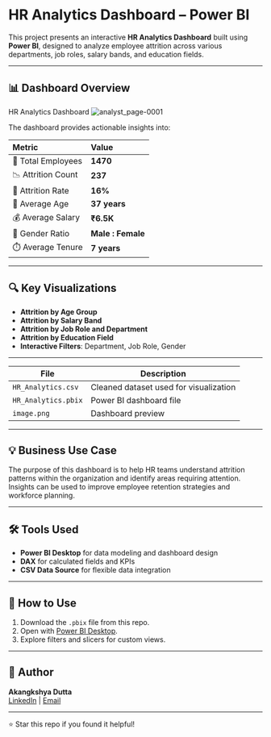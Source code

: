 # HR Analytics Dashboard – Power BI

This project presents an interactive **HR Analytics Dashboard** built using **Power BI**, designed to analyze employee attrition across various departments, job roles, salary bands, and education fields.

---

## 📊 Dashboard Overview

HR Analytics Dashboard
![analyst_page-0001](https://github.com/user-attachments/assets/a83ecbd3-0f66-4bf6-9007-352075165def)



The dashboard provides actionable insights into:

| Metric | Value |
|:-------|:------|
| 👥 Total Employees | **1470** |
| 📉 Attrition Count | **237** |
| 🔁 Attrition Rate | **16%** |
| 🎂 Average Age | **37 years** |
| 💰 Average Salary | **₹6.5K** |
| 🚻 Gender Ratio | **Male : Female** |
| ⏱️ Average Tenure | **7 years** |
---

## 🔍 Key Visualizations

- **Attrition by Age Group**
- **Attrition by Salary Band**
- **Attrition by Job Role and Department**
- **Attrition by Education Field**
- **Interactive Filters**: Department, Job Role, Gender

---

| File | Description |
|------|-------------|
| `HR_Analytics.csv` | Cleaned dataset used for visualization |
| `HR_Analytics.pbix` | Power BI dashboard file |
| `image.png` | Dashboard preview |
---

## 💡 Business Use Case

The purpose of this dashboard is to help HR teams understand attrition patterns within the organization and identify areas requiring attention. Insights can be used to improve employee retention strategies and workforce planning.

---

## 🛠️ Tools Used

- **Power BI Desktop** for data modeling and dashboard design
- **DAX** for calculated fields and KPIs
- **CSV Data Source** for flexible data integration

---

## 🚀 How to Use

1. Download the `.pbix` file from this repo.
2. Open with [Power BI Desktop](https://powerbi.microsoft.com/en-us/desktop/).
3. Explore filters and slicers for custom views.

---

## 📌 Author

**Akangkshya Dutta**  
[LinkedIn](https://www.linkedin.com) | [Email](akangkshyya@gmail.com)

---

⭐ Star this repo if you found it helpful!
